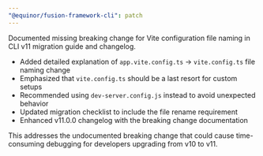 ```yaml
---
"@equinor/fusion-framework-cli": patch
---
```


Documented missing breaking change for Vite configuration file naming in CLI v11 migration guide and changelog.

- Added detailed explanation of `app.vite.config.ts` → `vite.config.ts` file naming change
- Emphasized that `vite.config.ts` should be a last resort for custom setups
- Recommended using `dev-server.config.js` instead to avoid unexpected behavior
- Updated migration checklist to include the file rename requirement
- Enhanced v11.0.0 changelog with the breaking change documentation

This addresses the undocumented breaking change that could cause time-consuming debugging for developers upgrading from v10 to v11.
